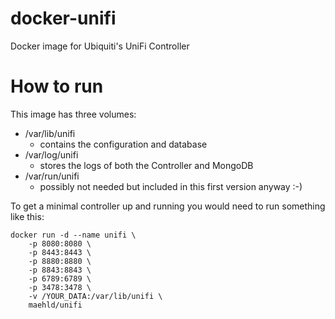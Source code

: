 # docker-unifi
Docker image for Ubiquiti's UniFi Controller

# How to run

This image has three volumes:
- /var/lib/unifi
  - contains the configuration and database
- /var/log/unifi
  - stores the logs of both the Controller and MongoDB
- /var/run/unifi
  - possibly not needed but included in this first version anyway :-)

To get a minimal controller up and running you would need to run something like this:

```
docker run -d --name unifi \
    -p 8080:8080 \
    -p 8443:8443 \
    -p 8880:8880 \
    -p 8843:8843 \
    -p 6789:6789 \
    -p 3478:3478 \
    -v /YOUR_DATA:/var/lib/unifi \
    maehld/unifi

